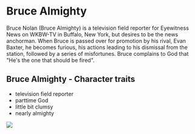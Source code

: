 # Bruce Almighty

Bruce Nolan (Bruce Almighty) is a television field reporter for Eyewitness News on WKBW-TV in Buffalo, New York, but desires to be the news anchorman.
When Bruce is passed over for promotion by his rival, Evan Baxter, he becomes furious, his actions leading to his dismissal from the station, followed by a series of misfortunes.
Bruce complains to God that "He's the one that should be fired".

## Bruce Almighty - Character traits

* television field reporter
* parttime God
* little bit clumsy
* nearly almighty

<img src="https://musicart.xboxlive.com/6/cfbcb535-0000-0000-0000-000000000009/504/image.jpg?w=1400&h=1050&q=90&format=jpgL"/>
